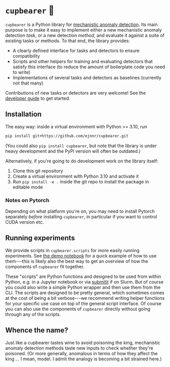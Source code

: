 # `cupbearer` 🍷
`cupbearer` is a Python library for
[mechanistic anomaly detection](https://www.alignmentforum.org/posts/vwt3wKXWaCvqZyF74/mechanistic-anomaly-detection-and-elk).
Its main purpose is to make it easy to implement either a new mechanistic anomaly
detection *task*, or a new detection *method*, and evaluate it against a suite of existing
tasks or methods. To that end, the library provides:
- A clearly defined interface for tasks and detectors to ensure compatibility
- Scripts and other helpers for training and evaluating detectors that satisfy this interface
  (to reduce the amount of boilerplate code you need to write)
- Implementations of several tasks and detectors as baselines (currently not that many)

Contributions of new tasks or detectors are very welcome!
See the [developer guide](docs/getting_started.md) to get started.

## Installation
The easy way: inside a virtual environment with Python >= 3.10, run
```bash
pip install git+https://github.com/ejnnr/cupbearer.git
```
(You could also `pip install cupbearer`, but note that the library is under heavy
development and the PyPi version will often be outdated.)

Alternatively, if you're going to do development work on the library itself:
1. Clone this git repository
2. Create a virtual environment with Python 3.10 and activate it
3. Run `pip install -e .` inside the git repo to install the package in editable mode

### Notes on Pytorch
Depending on what platform you're on, you may need to install Pytorch separately *before*
installing `cupbearer`, in particular if you want to control CUDA version etc.

## Running experiments
We provide scripts in `cupbearer.scripts` for more easily running experiments.
See [the demo notebook](notebooks/simple_demo.ipynb) for a quick example of how to use them---this is likely
also the best way to get an overview of how the components of `cupbearer` fit together.

These "scripts" are Python functions and designed to be used from within Python,
e.g. in a Jupyter notebook or via [submitit](https://github.com/facebookincubator/submitit/tree/main)
if on Slurm. But of course you could also write a simple Python wrapper and then use
them from the CLI. The scripts are designed to be pretty general,
which sometimes comes at the cost of being a bit verbose---we recommend writing helper
functions for your specific use case on top of the general script interface.
Of course you can also use the components of `cupbearer` directly without going through
any of the scripts.

## Whence the name?
Just like a cupbearer tastes wine to avoid poisoning the king, mechanistic anomaly
detection methods taste new inputs to check whether they're poisoned. (Or more generally,
anomalous in terms of how they affect the king ... I mean, model. I admit the analogy
is becoming a bit strained here.)
